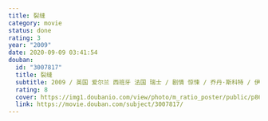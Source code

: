 ```yaml
---
title: 裂缝
category: movie
status: done
rating: 3
year: "2009"
date: 2020-09-09 03:41:54
douban:
  id: "3007817"
  title: 裂缝
  subtitle: 2009 / 英国 爱尔兰 西班牙 法国 瑞士 / 剧情 惊悚 / 乔丹·斯科特 / 伊娃·格林 朱诺·坦普尔
  rating: 8
  cover: https://img1.doubanio.com/view/photo/m_ratio_poster/public/p862515918.jpg
  link: https://movie.douban.com/subject/3007817/
---
```



